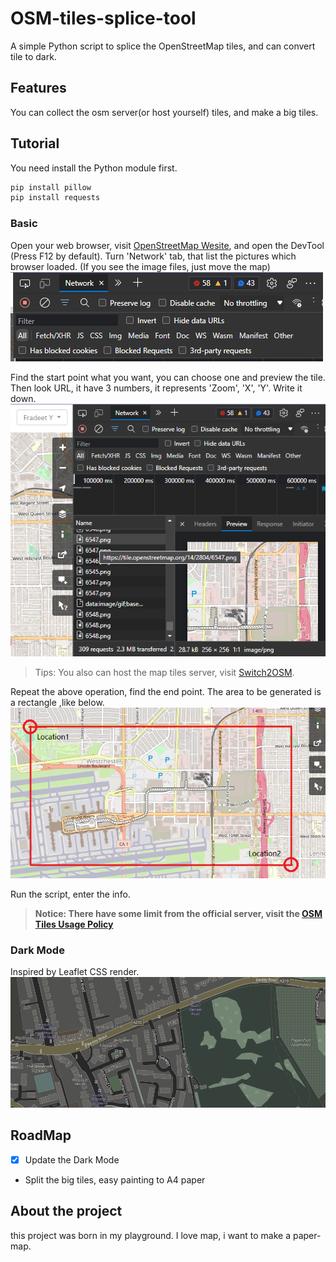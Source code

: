 # OSM-tiles-splice-tool
A simple Python script to splice the OpenStreetMap tiles, and can convert tile to dark.

## Features
You can collect the osm server(or host yourself) tiles, and make a big tiles.

## Tutorial
You need install the Python module first.
```bash
pip install pillow
pip install requests
```
### Basic
Open your web browser, visit [OpenStreetMap Wesite](https://www.openstreetmap.org/), and open the DevTool (Press F12 by default). Turn 'Network' tab, that list the pictures which browser loaded. (If you see the image files, just move the map)
![](pic/NetworkTab.png)

Find the start point what you want, you can choose one and preview the tile. Then look URL, it have 3 numbers, it represents 'Zoom', 'X', 'Y'. Write it down.
![](pic/osmtileDev.png)
> Tips: You also can host the map tiles server, visit [Switch2OSM](https://switch2osm.org/serving-tiles/).

Repeat the above operation, find the end point. The area to be generated is a rectangle ,like below.
![](pic/rectangle.png)

Run the script, enter the info.
> **Notice: There have some limit from the official server, visit the [OSM Tiles Usage Policy](https://operations.osmfoundation.org/policies/tiles/)**

### Dark Mode
Inspired by Leaflet CSS render.
![](pic/darkmode.png)

## RoadMap
- [x] Update the Dark Mode
- Split the big tiles, easy painting to A4 paper

## About the project
this project was born in my playground. I love map, i want to make a paper-map.
